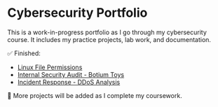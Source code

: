 # Cybersecurity Portfolio

This is a work-in-progress portfolio as I go through my cybersecurity course. It includes my practice projects, lab work, and documentation.

✅ Finished:
- [Linux File Permissions](https://github.com/orisex/linux-file-permissions-portfolio)
- [Internal Security Audit - Botium Toys](https://github.com/orisex/internal-security-audit-botium-toys)
- [Incident Response - DDoS Analysis](https://github.com/orisex/Incident-Report-DDoS-Attack-on-Internal-Network-NIST-Framework-Analysis-)

🔄 More projects will be added as I complete my coursework.

